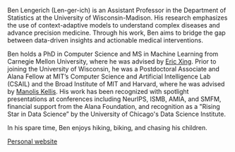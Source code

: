 Ben Lengerich (Len-ger-ich) is an Assistant Professor in the Department of Statistics at the University of Wisconsin-Madison. His research emphasizes the use of context-adaptive models to understand complex diseases and advance precision medicine. Through his work, Ben aims to bridge the gap between data-driven insights and actionable medical interventions.

Ben holds a PhD in Computer Science and MS in Machine Learning from Carnegie Mellon University, where he was advised by [Eric Xing](https://www.cs.cmu.edu/~epxing/). Prior to joining the University of Wisconsin, he was a Postdoctoral Associate and Alana Fellow at MIT’s Computer Science and Artificial Intelligence Lab (CSAIL) and the Broad Institute of MIT and Harvard, where he was advised by [Manolis Kellis](https://compbio.mit.edu/). His work has been recognized with spotlight presentations at conferences including NeurIPS, ISMB, AMIA, and SMFM, financial support from the Alana Foundation, and recognition as a "Rising Star in Data Science” by the University of Chicago's Data Science Institute.

In his spare time, Ben enjoys hiking, biking, and chasing his children.

[Personal website](https://web.mit.edu/~blengeri/www/)
